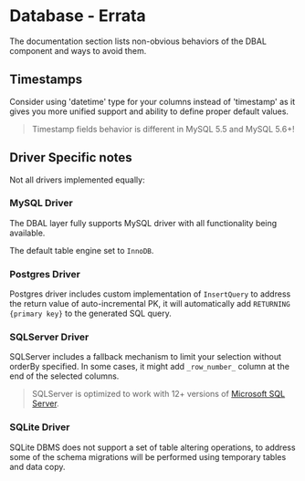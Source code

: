 # Database - Errata
The documentation section lists non-obvious behaviors of the DBAL component and ways to avoid them.

## Timestamps
Consider using 'datetime' type for your columns instead of 'timestamp' as it gives you more unified support and ability
to define proper default values.

> Timestamp fields behavior is different in MySQL 5.5 and MySQL 5.6+!

## Driver Specific notes
Not all drivers implemented equally:

### MySQL Driver
The DBAL layer fully supports MySQL driver with all functionality being available.

The default table engine set to `InnoDB`.

### Postgres Driver
Postgres driver includes custom implementation of `InsertQuery` to address the return value of
auto-incremental PK, it will automatically add `RETURNING {primary key}` to the generated SQL query.

### SQLServer Driver
SQLServer includes a fallback mechanism to limit your selection without orderBy specified. In some cases, it might add
`_row_number_` column at the end of the selected columns.

> SQLServer is optimized to work with 12+ versions of [Microsoft SQL Server](https://www.microsoft.com/en-us/sql-server/).

### SQLite Driver
SQLite DBMS does not support a set of table altering operations, to address some of the schema migrations will be
performed using temporary tables and data copy.
